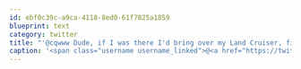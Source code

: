```yaml
---
id: ebf0c39c-a9ca-4118-8ed0-61f7825a1859
blueprint: text
category: twitter
title: "'@cqwww Dude, if I was there I'd bring over my Land Cruiser, filter and a funnel."
caption: '<span class="username username_linked">@<a href="https://twitter.com/cqwww" title="Kris Constable">cqwww</a></span> Dude, if I was there I''d bring over my Land Cruiser, filter and a funnel.'
---
```

